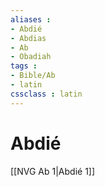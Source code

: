 ```yaml
---
aliases : 
- Abdié
- Abdias
- Ab
- Obadiah
tags : 
- Bible/Ab
- latin
cssclass : latin
---
```


# Abdié

[[NVG Ab 1|Abdié 1]]

